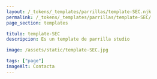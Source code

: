 ```yaml
---
layout: /_tokens/_templates/parrillas/template-SEC.njk
permalink: /_tokens/_templates/parrillas/template-SEC/
page_section: templates

titulo: template-SEC
descripcion: Es un template de parrilla studio

image: /assets/static/template-SEC.jpg

tags: ["page"]
imageAlt: Contacta
---
```


